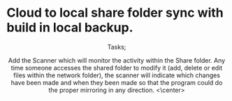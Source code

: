 <html>
  
 <head>
  
  # Cloud to local share folder sync with build in local backup.

<body>
  <center>
  
Tasks;

Add the Scanner which will monitor the activity within the Share folder. Any time someone accesses the shared folder to modify it (add, delete or edit files within the network folder), the scanner will indicate which changes have been made and when they been made so that the program could do the proper mirroring in any direction. <\center>

</html>
